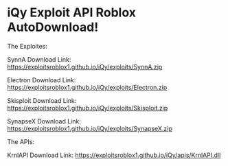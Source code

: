 # iQy Exploit API Roblox AutoDownload!
The Exploites:

SynnA  Download Link: https://exploitsroblox1.github.io/iQy/exploits/SynnA.zip

Electron  Download Link: https://exploitsroblox1.github.io/iQy/exploits/Electron.zip

Skisploit Download Link: https://exploitsroblox1.github.io/iQy/exploits/Skisploit.zip

SynapseX Download Link: https://exploitsroblox1.github.io/iQy/exploits/SynapseX.zip


The APIs:

KrnlAPI  Download Link: https://exploitsroblox1.github.io/iQy/apis/KrnlAPI.dll
